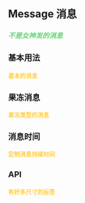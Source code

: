 ## Message 消息
<h5 style="color: #66d476">不是女神发的消息</h5>

<script setup>
    import BasicDemo from '../demo/basic_demo.vue'
    import TimeDemo from '../demo/time_demo.vue'
    import SecondaryDemo from '../demo/secondary_demo.vue'
    import Preview from '../../../src/components/preview.vue'
</script>

### 基本用法
<p style="color: #ffcf3f; font-size: 12px; font-weight: 900;">基本的消息</p>
<BasicDemo />
<Preview comp="message" demo="basic_demo"/>

### 果冻消息
<p style="color: #ffcf3f; font-size: 12px; font-weight: 900;">果冻类型的消息</p>
<SecondaryDemo />
<Preview comp="message" demo="secondary_demo"/>

### 消息时间
<p style="color: #ffcf3f; font-size: 12px; font-weight: 900;">定制消息持续时间</p>
<TimeDemo />
<Preview comp="message" demo="time_demo"/>

<!-- API表格 -->
### API
<p style="color: #ffcf3f; font-size: 12px; font-weight: 900;">有好多尺寸的标签</p>
<script setup>
    import ApiTable from '../../../src/components/api_table.vue'
    const data = {
        columns: [
            {
                title: '名称'
            },
            {
                title: '类型'
            },
            {
                title: '默认值'
            },
            {
                title: '说明'
            }
        ],
        item: [
            {
                name: 'message',
                type: 'String',
                default: 'null',
                explain: '内容数据'
            },
            {
                name: 'type',
                type: 'String',
                default: 'primary | success | error | info',
                explain: '类型属性'
            },
            {
                name: 'duration',
                type: 'String',
                default: '1500',
                explain: '持续时间'
            },
            {
                name: 'secondary',
                type: 'Boolean',
                default: 'false | true',
                explain: '次要属性'
            }
        ]
  }
</script>
<ApiTable :data="data" />

